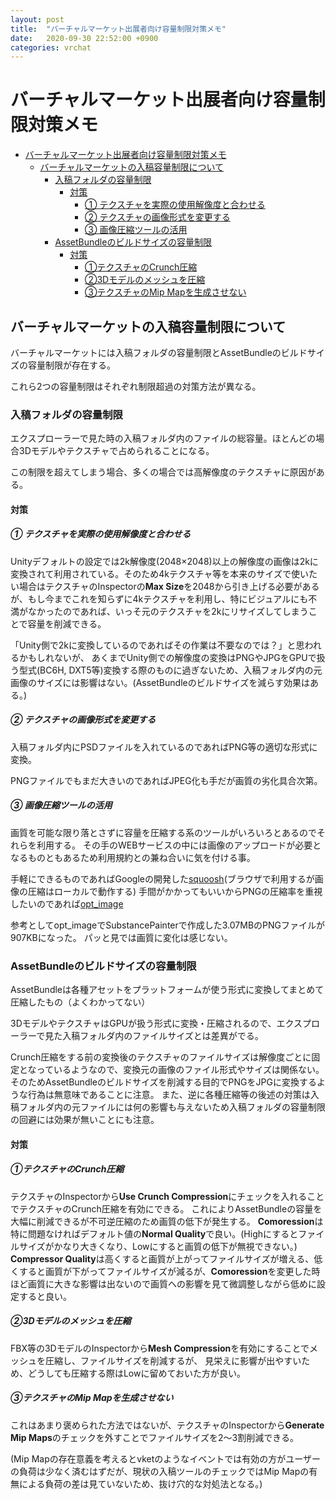 ```yaml
---
layout: post
title:  "バーチャルマーケット出展者向け容量制限対策メモ"
date:   2020-09-30 22:52:00 +0900
categories: vrchat
---
```




# バーチャルマーケット出展者向け容量制限対策メモ

<!--ts-->
   * [バーチャルマーケット出展者向け容量制限対策メモ](#バーチャルマーケット出展者向け容量制限対策メモ)
      * [バーチャルマーケットの入稿容量制限について](#バーチャルマーケットの入稿容量制限について)
         * [入稿フォルダの容量制限](#入稿フォルダの容量制限)
            * [対策](#対策)
               * [① テクスチャを実際の使用解像度と合わせる](#-テクスチャを実際の使用解像度と合わせる)
               * [② テクスチャの画像形式を変更する](#-テクスチャの画像形式を変更する)
               * [③ 画像圧縮ツールの活用](#-画像圧縮ツールの活用)
         * [AssetBundleのビルドサイズの容量制限](#assetbundleのビルドサイズの容量制限)
            * [対策](#対策-1)
               * [①テクスチャのCrunch圧縮](#テクスチャのcrunch圧縮)
               * [②3Dモデルのメッシュを圧縮](#3dモデルのメッシュを圧縮)
               * [③テクスチャのMip Mapを生成させない](#テクスチャのmip-mapを生成させない)

<!-- Added by: root, at: Wed Sep 30 23:01:21 JST 2020 -->

<!--te-->

## バーチャルマーケットの入稿容量制限について

バーチャルマーケットには入稿フォルダの容量制限とAssetBundleのビルドサイズの容量制限が存在する。

これら2つの容量制限はそれぞれ制限超過の対策方法が異なる。



### 入稿フォルダの容量制限

エクスプローラーで見た時の入稿フォルダ内のファイルの総容量。ほとんどの場合3Dモデルやテクスチャで占められることになる。

この制限を超えてしまう場合、多くの場合では高解像度のテクスチャに原因がある。



#### 対策

##### ① テクスチャを実際の使用解像度と合わせる

Unityデフォルトの設定では2k解像度(2048×2048)以上の解像度の画像は2kに変換されて利用されている。そのため4kテクスチャ等を本来のサイズで使いたい場合はテクスチャのInspectorの**Max Size**を2048から引き上げる必要があるが、もし今までこれを知らずに4kテクスチャを利用し、特にビジュアルにも不満がなかったのであれば、いっそ元のテクスチャを2kにリサイズしてしまうことで容量を削減できる。

「Unity側で2kに変換しているのであればその作業は不要なのでは？」と思われるかもしれないが、
あくまでUnity側での解像度の変換はPNGやJPGをGPUで扱う型式(BC6H, DXT5等)変換する際のものに過ぎないため、入稿フォルダ内の元画像のサイズには影響はない。(AssetBundleのビルドサイズを減らす効果はある。)



##### ② テクスチャの画像形式を変更する

入稿フォルダ内にPSDファイルを入れているのであればPNG等の適切な形式に変換。

PNGファイルでもまだ大きいのであればJPEG化も手だが画質の劣化具合次第。



##### ③ 画像圧縮ツールの活用

画質を可能な限り落とさずに容量を圧縮する系のツールがいろいろとあるのでそれらを利用する。
その手のWEBサービスの中には画像のアップロードが必要となるものともあるため利用規約との兼ね合いに気を付ける事。

手軽にできるものであればGoogleの開発した[squoosh](https://squoosh.app/)(ブラウザで利用するが画像の圧縮はローカルで動作する)
手間がかかってもいいからPNGの圧縮率を重視したいのであれば[opt_image](https://github.com/mixsoda/opt_image)

参考としてopt_imageでSubstancePainterで作成した3.07MBのPNGファイルが907KBになった。
パッと見では画質に変化は感じない。



### AssetBundleのビルドサイズの容量制限

AssetBundleは各種アセットをプラットフォームが使う形式に変換してまとめて圧縮したもの（よくわかってない）

3DモデルやテクスチャはGPUが扱う形式に変換・圧縮されるので、エクスプローラーで見た入稿フォルダ内のファイルサイズとは差異がでる。

Crunch圧縮をする前の変換後のテクスチャのファイルサイズは解像度ごとに固定となっているようなので、変換元の画像のファイル形式やサイズは関係ない。そのためAssetBundleのビルドサイズを削減する目的でPNGをJPGに変換するような行為は無意味であることに注意。
また、逆に各種圧縮等の後述の対策は入稿フォルダ内の元ファイルには何の影響も与えないため入稿フォルダの容量制限の回避には効果が無いことにも注意。



#### 対策

##### ①テクスチャのCrunch圧縮

テクスチャのInspectorから**Use Crunch Compression**にチェックを入れることでテクスチャのCrunch圧縮を有効にできる。
これによりAssetBundleの容量を大幅に削減できるが不可逆圧縮のため画質の低下が発生する。
**Comoression**は特に問題なければデフォルト値の**Normal Quality**で良い。(Highにするとファイルサイズがかなり大きくなり、Lowにすると画質の低下が無視できない。)
**Compressor Quality**は高くすると画質が上がってファイルサイズが増える、低くすると画質が下がってファイルサイズが減るが、**Comoression**を変更した時ほど画質に大きな影響は出ないので画質への影響を見て微調整しながら低めに設定すると良い。



##### ②3Dモデルのメッシュを圧縮

FBX等の3DモデルのInspectorから**Mesh Compression**を有効にすることでメッシュを圧縮し、ファイルサイズを削減するが、
見栄えに影響が出やすいため、どうしても圧縮する際はLowに留めておいた方が良い。



##### ③テクスチャのMip Mapを生成させない

これはあまり褒められた方法ではないが、テクスチャのInspectorから**Generate Mip Maps**のチェックを外すことでファイルサイズを2～3割削減できる。

(Mip Mapの存在意義を考えるとvketのようなイベントでは有効の方がユーザーの負荷は少なく済むはずだが、現状の入稿ツールのチェックではMip Mapの有無による負荷の差は見ていないため、抜け穴的な対処法となる。)